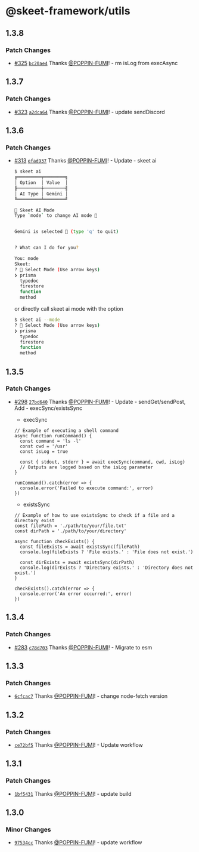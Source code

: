 # @skeet-framework/utils

## 1.3.8

### Patch Changes

- [#325](https://github.com/elsoul/skeet/pull/325) [`bc20ae4`](https://github.com/elsoul/skeet/commit/bc20ae49e336f46f3683645fe95b20df2b564f5b) Thanks [@POPPIN-FUMI](https://github.com/POPPIN-FUMI)! - rm isLog from execAsync

## 1.3.7

### Patch Changes

- [#323](https://github.com/elsoul/skeet/pull/323) [`a2dca64`](https://github.com/elsoul/skeet/commit/a2dca640a214815b00dfae22dd0486a31e236a5a) Thanks [@POPPIN-FUMI](https://github.com/POPPIN-FUMI)! - update sendDiscord

## 1.3.6

### Patch Changes

- [#313](https://github.com/elsoul/skeet/pull/313) [`efad937`](https://github.com/elsoul/skeet/commit/efad937a1b75ff083ac23ea1f41fd9ae1431de8c) Thanks [@POPPIN-FUMI](https://github.com/POPPIN-FUMI)! - Update - skeet ai

  ```bash
  $ skeet ai
  ╔═════════╤════════╗
  │ Option  │ Value  │
  ╟─────────┼────────╢
  │ AI Type │ Gemini │
  ╚═════════╧════════╝

  🤖 Skeet AI Mode
  Type `mode` to change AI mode 🤖


  Gemini is selected 🤖 (type 'q' to quit)


  ? What can I do for you?

  You: mode
  Skeet:
  ? 🤖 Select Mode (Use arrow keys)
  ❯ prisma
    typedoc
    firestore
    function
    method
  ```

  or directly call skeet ai mode with the option

  ```bash
  $ skeet ai --mode
  ? 🤖 Select Mode (Use arrow keys)
  ❯ prisma
    typedoc
    firestore
    function
    method
  ```

## 1.3.5

### Patch Changes

- [#298](https://github.com/elsoul/skeet/pull/298) [`27bd640`](https://github.com/elsoul/skeet/commit/27bd64022d84b40a69c223a2c84e257fb75d6433) Thanks [@POPPIN-FUMI](https://github.com/POPPIN-FUMI)! - Update - sendGet/sendPost, Add - execSync/existsSync

  - execSync

  ```
  // Example of executing a shell command
  async function runCommand() {
    const command = 'ls -l'
    const cwd = '/usr'
    const isLog = true

    const { stdout, stderr } = await execSync(command, cwd, isLog)
    // Outputs are logged based on the isLog parameter
  }

  runCommand().catch(error => {
    console.error('Failed to execute command:', error)
  })
  ```

  - existsSync

  ```
  // Example of how to use existsSync to check if a file and a directory exist
  const filePath = './path/to/your/file.txt'
  const dirPath = './path/to/your/directory'

  async function checkExists() {
    const fileExists = await existsSync(filePath)
    console.log(fileExists ? 'File exists.' : 'File does not exist.')

    const dirExists = await existsSync(dirPath)
    console.log(dirExists ? 'Directory exists.' : 'Directory does not exist.')
  }

  checkExists().catch(error => {
    console.error('An error occurred:', error)
  })
  ```

## 1.3.4

### Patch Changes

- [#283](https://github.com/elsoul/skeet/pull/283) [`c78d703`](https://github.com/elsoul/skeet/commit/c78d703df629649ac8d125b4c56ddb9c89f2592e) Thanks [@POPPIN-FUMI](https://github.com/POPPIN-FUMI)! - Migrate to esm

## 1.3.3

### Patch Changes

- [`6cfcac7`](https://github.com/elsoul/skeet/commit/6cfcac72a5af8641234dfc35c4c5ea546dc54c6b) Thanks [@POPPIN-FUMI](https://github.com/POPPIN-FUMI)! - change node-fetch version

## 1.3.2

### Patch Changes

- [`ce72bf5`](https://github.com/elsoul/skeet/commit/ce72bf536cf32fe02bd33b9abbf5d28148a8417c) Thanks [@POPPIN-FUMI](https://github.com/POPPIN-FUMI)! - Update workflow

## 1.3.1

### Patch Changes

- [`1bf5431`](https://github.com/elsoul/skeet/commit/1bf5431e4ec44de7750309376caefade39cc4bb0) Thanks [@POPPIN-FUMI](https://github.com/POPPIN-FUMI)! - update build

## 1.3.0

### Minor Changes

- [`97534cc`](https://github.com/elsoul/skeet/commit/97534cc8bc043b76bd9d4708a5c1cb1af5f90811) Thanks [@POPPIN-FUMI](https://github.com/POPPIN-FUMI)! - update workflow
